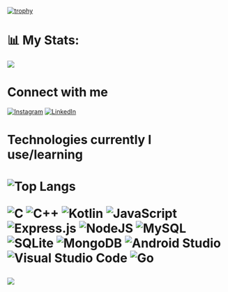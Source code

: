

[![trophy](https://github-profile-trophy.vercel.app/?username=unreasonable2003&rank=SECRET,A,C,AAA&margin-w=15)](https://github.com/ryo-ma/github-profile-trophy)
<br>

 <h1>📊 My Stats:</h1>
 <img class="img" src="https://github-readme-stats.vercel.app/api?username=unreasonable2003&show_icons=true&theme=radical" />
 <br>

<h1>Connect with me</h1>

[![Instagram](https://img.shields.io/badge/Instagram-%23E4405F.svg?logo=Instagram&logoColor=white)](https://instagram.com/sssuummiittt) [![LinkedIn](https://img.shields.io/badge/LinkedIn-%230077B5.svg?logo=linkedin&logoColor=white)](https://linkedin.com/in/sumit-das-862218224) 

<h1>Technologies currently I use/learning<h1>

![Top Langs](https://github-readme-stats.vercel.app/api/top-langs/?username=unreasonable2003&layout=compact)

  
![C](https://img.shields.io/badge/c-%2300599C.svg?style=plastic&logo=c&logoColor=white) ![C++](https://img.shields.io/badge/c++-%2300599C.svg?style=plastic&logo=c%2B%2B&logoColor=white) ![Kotlin](https://img.shields.io/badge/kotlin-%237F52FF.svg?style=plastic&logo=kotlin&logoColor=white)  ![JavaScript](https://img.shields.io/badge/javascript-%23323330.svg?style=plastic&logo=javascript&logoColor=%23F7DF1E) ![Express.js](https://img.shields.io/badge/express.js-%23404d59.svg?style=plastic&logo=express&logoColor=%2361DAFB) ![NodeJS](https://img.shields.io/badge/node.js-6DA55F?style=plastic&logo=node.js&logoColor=white) ![MySQL](https://img.shields.io/badge/mysql-%2300f.svg?style=plastic&logo=mysql&logoColor=white) ![SQLite](https://img.shields.io/badge/sqlite-%2307405e.svg?style=plastic&logo=sqlite&logoColor=white) ![MongoDB](https://img.shields.io/badge/MongoDB-%234ea94b.svg?style=plastic&logo=mongodb&logoColor=white)
 ![Android Studio](https://img.shields.io/badge/Android%20Studio-3DDC84.svg?style=plastic&logo=android-studio&logoColor=white)
![Visual Studio Code](https://img.shields.io/badge/Visual%20Studio%20Code-0078d7.svg?style=plastic&logo=visual-studio-code&logoColor=white)
![Go](https://img.shields.io/badge/go-%2300ADD8.svg?style=plastic&logo=go&logoColor=white)
  
 
<div style="display: flex; flex-direction: row; text-align: center;" align="center">
  <img class="img" src="https://komarev.com/ghpvc/?username=unreasonable2003&color=green" />
</div>

<!--
**unreasonable2003/unreasonable2003** is a ✨ _special_ ✨ repository because its `README.md` (this file) appears on your GitHub profile.

Here are some ideas to get you started:

- 🔭 I’m currently working on ...
- 🌱 I’m currently learning ...
- 👯 I’m looking to collaborate on ...
- 🤔 I’m looking for help with ...
- 💬 Ask me about ...
- 📫 How to reach me: ...
- 😄 Pronouns: ...
- ⚡ Fun fact: ...
-->
